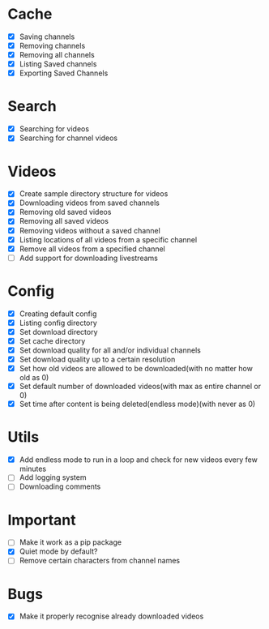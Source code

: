 # Cache
- [X] Saving channels
- [X] Removing channels
- [X] Removing all channels
- [X] Listing Saved channels
- [X] Exporting Saved Channels  

# Search
- [X] Searching for videos
- [X] Searching for channel videos

# Videos
- [X] Create sample directory structure for videos
- [X] Downloading videos from saved channels 
- [X] Removing old saved videos
- [X] Removing all saved videos
- [X] Removing videos without a saved channel
- [X] Listing locations of all videos from a specific channel
- [X] Remove all videos from a specified channel 
- [ ] Add support for downloading livestreams

# Config
- [X] Creating default config
- [X] Listing config directory
- [X] Set download directory
- [X] Set cache directory
- [X] Set download quality for all and/or individual channels
- [X] Set download quality up to a certain resolution
- [X] Set how old videos are allowed to be downloaded(with no matter how old as 0)
- [X] Set default number of downloaded videos(with max as entire channel or 0)
- [X] Set time after content is being deleted(endless mode)(with never as 0)

# Utils
- [X] Add endless mode to run in a loop and check for new videos every few minutes 
- [ ] Add logging system
- [ ] Downloading comments

# Important
- [ ] Make it work as a pip package
- [X] Quiet mode by default?
- [ ] Remove certain characters from channel names

# Bugs
- [X] Make it properly recognise already downloaded videos
